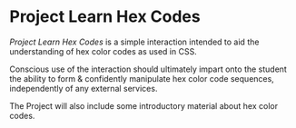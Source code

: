 Project Learn Hex Codes 
======================= 

*Project Learn Hex Codes* is a simple interaction intended to aid the understanding of hex color codes as used in CSS. 

Conscious use of the interaction should ultimately impart onto the student the ability to form & confidently manipulate hex color code sequences, independently of any external services. 

The Project will also include some introductory material about hex color codes.